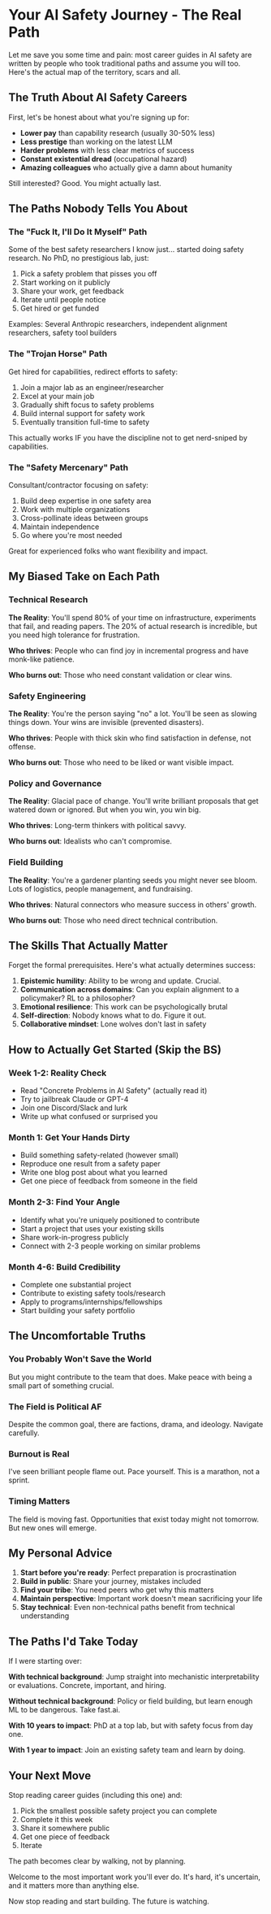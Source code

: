# Your AI Safety Journey - The Real Path

Let me save you some time and pain: most career guides in AI safety are written by people who took traditional paths and assume you will too. Here's the actual map of the territory, scars and all.

## The Truth About AI Safety Careers

First, let's be honest about what you're signing up for:

- **Lower pay** than capability research (usually 30-50% less)
- **Less prestige** than working on the latest LLM
- **Harder problems** with less clear metrics of success
- **Constant existential dread** (occupational hazard)
- **Amazing colleagues** who actually give a damn about humanity

Still interested? Good. You might actually last.

## The Paths Nobody Tells You About

### The "Fuck It, I'll Do It Myself" Path

Some of the best safety researchers I know just... started doing safety research. No PhD, no prestigious lab, just:
1. Pick a safety problem that pisses you off
2. Start working on it publicly
3. Share your work, get feedback
4. Iterate until people notice
5. Get hired or get funded

Examples: Several Anthropic researchers, independent alignment researchers, safety tool builders

### The "Trojan Horse" Path

Get hired for capabilities, redirect efforts to safety:
1. Join a major lab as an engineer/researcher
2. Excel at your main job
3. Gradually shift focus to safety problems
4. Build internal support for safety work
5. Eventually transition full-time to safety

This actually works IF you have the discipline not to get nerd-sniped by capabilities.

### The "Safety Mercenary" Path

Consultant/contractor focusing on safety:
1. Build deep expertise in one safety area
2. Work with multiple organizations
3. Cross-pollinate ideas between groups
4. Maintain independence
5. Go where you're most needed

Great for experienced folks who want flexibility and impact.

## My Biased Take on Each Path

### Technical Research
**The Reality**: You'll spend 80% of your time on infrastructure, experiments that fail, and reading papers. The 20% of actual research is incredible, but you need high tolerance for frustration.

**Who thrives**: People who can find joy in incremental progress and have monk-like patience.

**Who burns out**: Those who need constant validation or clear wins.

### Safety Engineering  
**The Reality**: You're the person saying "no" a lot. You'll be seen as slowing things down. Your wins are invisible (prevented disasters).

**Who thrives**: People with thick skin who find satisfaction in defense, not offense.

**Who burns out**: Those who need to be liked or want visible impact.

### Policy and Governance
**The Reality**: Glacial pace of change. You'll write brilliant proposals that get watered down or ignored. But when you win, you win big.

**Who thrives**: Long-term thinkers with political savvy.

**Who burns out**: Idealists who can't compromise.

### Field Building
**The Reality**: You're a gardener planting seeds you might never see bloom. Lots of logistics, people management, and fundraising.

**Who thrives**: Natural connectors who measure success in others' growth.

**Who burns out**: Those who need direct technical contribution.

## The Skills That Actually Matter

Forget the formal prerequisites. Here's what actually determines success:

1. **Epistemic humility**: Ability to be wrong and update. Crucial.
2. **Communication across domains**: Can you explain alignment to a policymaker? RL to a philosopher?
3. **Emotional resilience**: This work can be psychologically brutal
4. **Self-direction**: Nobody knows what to do. Figure it out.
5. **Collaborative mindset**: Lone wolves don't last in safety

## How to Actually Get Started (Skip the BS)

### Week 1-2: Reality Check
- Read "Concrete Problems in AI Safety" (actually read it)
- Try to jailbreak Claude or GPT-4
- Join one Discord/Slack and lurk
- Write up what confused or surprised you

### Month 1: Get Your Hands Dirty
- Build something safety-related (however small)
- Reproduce one result from a safety paper
- Write one blog post about what you learned
- Get one piece of feedback from someone in the field

### Month 2-3: Find Your Angle
- Identify what you're uniquely positioned to contribute
- Start a project that uses your existing skills
- Share work-in-progress publicly
- Connect with 2-3 people working on similar problems

### Month 4-6: Build Credibility
- Complete one substantial project
- Contribute to existing safety tools/research
- Apply to programs/internships/fellowships
- Start building your safety portfolio

## The Uncomfortable Truths

### You Probably Won't Save the World
But you might contribute to the team that does. Make peace with being a small part of something crucial.

### The Field is Political AF
Despite the common goal, there are factions, drama, and ideology. Navigate carefully.

### Burnout is Real
I've seen brilliant people flame out. Pace yourself. This is a marathon, not a sprint.

### Timing Matters
The field is moving fast. Opportunities that exist today might not tomorrow. But new ones will emerge.

## My Personal Advice

1. **Start before you're ready**: Perfect preparation is procrastination
2. **Build in public**: Share your journey, mistakes included
3. **Find your tribe**: You need peers who get why this matters
4. **Maintain perspective**: Important work doesn't mean sacrificing your life
5. **Stay technical**: Even non-technical paths benefit from technical understanding

## The Paths I'd Take Today

If I were starting over:

**With technical background**: Jump straight into mechanistic interpretability or evaluations. Concrete, important, and hiring.

**Without technical background**: Policy or field building, but learn enough ML to be dangerous. Take fast.ai.

**With 10 years to impact**: PhD at a top lab, but with safety focus from day one.

**With 1 year to impact**: Join an existing safety team and learn by doing.

## Your Next Move

Stop reading career guides (including this one) and:
1. Pick the smallest possible safety project you can complete
2. Complete it this week
3. Share it somewhere public
4. Get one piece of feedback
5. Iterate

The path becomes clear by walking, not by planning.

Welcome to the most important work you'll ever do. It's hard, it's uncertain, and it matters more than anything else.

Now stop reading and start building. The future is watching.
